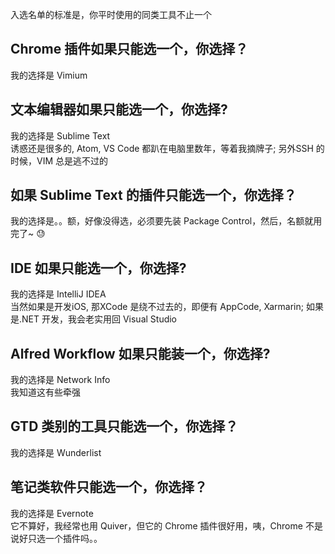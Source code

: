 入选名单的标准是，你平时使用的同类工具不止一个

## Chrome 插件如果只能选一个，你选择？

我的选择是 Vimium

## 文本编辑器如果只能选一个，你选择?

我的选择是 Sublime Text  
诱惑还是很多的, Atom, VS Code 都趴在电脑里数年，等着我摘牌子; 另外SSH 的时候，VIM 总是逃不过的

## 如果 Sublime Text 的插件只能选一个，你选择？

我的选择是。。额，好像没得选，必须要先装 Package Control，然后，名额就用完了~ 😓

## IDE 如果只能选一个，你选择?

我的选择是 IntelliJ IDEA  
当然如果是开发iOS, 那XCode 是绕不过去的，即便有 AppCode, Xarmarin; 如果是.NET 开发，我会老实用回 Visual Studio

## Alfred Workflow 如果只能装一个，你选择?

我的选择是 Network Info  
我知道这有些牵强

## GTD 类别的工具只能选一个，你选择？

我的选择是 Wunderlist

## 笔记类软件只能选一个，你选择？

我的选择是 Evernote  
它不算好，我经常也用 Quiver，但它的 Chrome 插件很好用，咦，Chrome 不是说好只选一个插件吗。。
